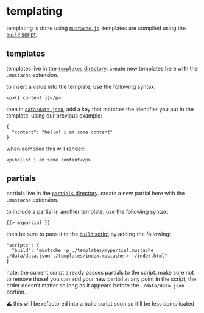 # templating

templating is done using [`mustache.js`]. templates are compiled using the 
[`build` script].

## templates

templates live in the [`templates` directory]. create new templates here with
the `.mustache` extension.

to insert a value into the template, use the following syntax:

```
<p>{{ content }}</p>
```

then in [`data/data.json`], add a key that matches the identifier you put in
the template. using our previous example:

```
{
  "content": "hello! i am some content"
}
```

when compiled this will render:

```
<p>hello! i am some content</p>
```

## partials

partials live in the [`partials` directory]. create a new partial here with
the `.mustache` extension.

to include a partial in another template, use the following syntax:

```
{{> mypartial }}
```

then be sure to pass it to the [`build` script] by adding the following:

```
"scripts": {
  "build": "mustache -p ./templates/mypartial.mustache ./data/data.json ./templates/index.mustache > ./index.html"
}
```

note: the current script already passes partials to the script. make sure
not to remove those! you can add your new partial at any point in the script,
the order doesn't matter so long as it appears before the `./data/data.json`
portion.

⚠️ this will be refactored into a build script soon so it'll be less complicated

[`mustache.js`]: https://github.com/janl/mustache.js
[`build` script]: https://github.com/ashleygwilliams/rustbridge-www/blob/master/package.json#L8
[`templates` directory]: https://github.com/ashleygwilliams/rustbridge-www/tree/master/templates
[`data/data.json`]: https://github.com/ashleygwilliams/rustbridge-www/blob/master/data/data.json
[`partials` directory]: https://github.com/ashleygwilliams/rustbridge-www/tree/master/templates/partials
